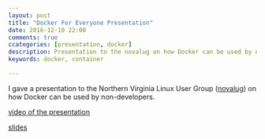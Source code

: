 ```yaml
---
layout: post
title: "Docker For Everyone Presentation"
date: 2016-12-10 22:00
comments: true
ccategories: [presentation, docker]
description: Presentation to the novalug on how Docker can be used by non-developers
keywords: docker, container

---
```

I gave a presentation to the Northern Virginia Linux User Group ([novalug](https://www.meetup.com/novalug/)) on how Docker can be used by non-developers.

[video of the presentation](https://www.youtube.com/watch?v=FyvUdiysWAI&list=PLn26Geuy3RTLY99DMBDqpndsx27rp-lAZ&t=315s&index=1)

[slides](https://github.com/dougtoppin/presentations)
